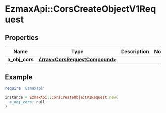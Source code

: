 # EzmaxApi::CorsCreateObjectV1Request

## Properties

| Name | Type | Description | Notes |
| ---- | ---- | ----------- | ----- |
| **a_obj_cors** | [**Array&lt;CorsRequestCompound&gt;**](CorsRequestCompound.md) |  |  |

## Example

```ruby
require 'Ezmaxapi'

instance = EzmaxApi::CorsCreateObjectV1Request.new(
  a_obj_cors: null
)
```

